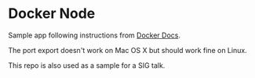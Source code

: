 # Docker Node

Sample app following instructions from [Docker Docs](https://docs.docker.com/examples/nodejs_web_app/).

The port export doesn't work on Mac OS X but should work fine on Linux.

This repo is also used as a sample for a SIG talk.

